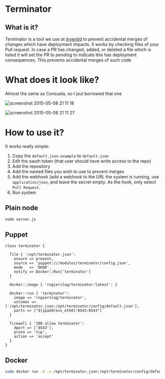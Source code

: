 # Terminator

## What is it?

Terminator is a tool we use at [inventid](https://www.inventid.nl) to prevent accidental merges of changes which have deployment impacts.
It works by checking files of your Pull request.
In case a PR has changed, added, or deleted a file which is listed it will set the PR to _pending_ to indicate this has deployment consequences.
This prevents accidental merges of such code

# What does it look like?

Almost the same as Consuela, so I jsut borrowed that one

![screenshot 2015-05-08 21 11 18](https://cloud.githubusercontent.com/assets/2778689/7543879/740e1df2-f5c8-11e4-95a5-9dd3032efda2.png)

![screenshot 2015-05-08 21 11 27](https://cloud.githubusercontent.com/assets/2778689/7543881/75dc53b0-f5c8-11e4-8ce1-a0a26a8b4437.png)

# How to use it?
It works really simple:

1. Copy the `default.json.example` to `default.json`
1. Edit the oauth token (that user should have write access to the repo)
1. Add the repository
1. Add the named files you wish to use to prevent merges
1. Add the webhook (add a webhook to the URL the system is running, use `application/json`, and leave the secret empty. As the hook, only select `Pull Request`.
1. Run system

## Plain node

```bash
node server.js
```

## Puppet

```puppet
class terminator {

  file { '/opt/terminator.json':
    ensure => present,
    source => 'puppet:///modules/terminator/config.json',
    mode   => '0600',
    notify => Docker::Run['terminator']
  }

  docker::image { 'rogierslag/terminator:latest': }

  docker::run { 'terminator':
    image => 'rogierslag/terminator',
    volumes => ['/opt/terminator.json:/opt/terminator/config/default.json'],
    ports => ["${ipaddress_eth0}:8543:8543"]
  }

  firewall { '200 allow terminator':
    dport => ['8543'],
    proto => 'tcp',
    action => 'accept'
  }
}
```

## Docker

```bash
sudo docker run -d -v /opt/terminator.json:/opt/terminator/config/default.json -p <IP>:8543:8543 rogierslag/terminator
```
